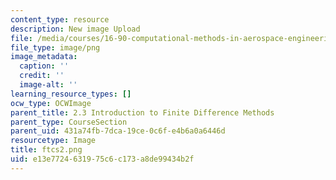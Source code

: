 ```yaml
---
content_type: resource
description: New image Upload
file: /media/courses/16-90-computational-methods-in-aerospace-engineering-spring-2014/e13e7724631975c6c173a8de99434b2f_ftcs2.png
file_type: image/png
image_metadata:
  caption: ''
  credit: ''
  image-alt: ''
learning_resource_types: []
ocw_type: OCWImage
parent_title: 2.3 Introduction to Finite Difference Methods
parent_type: CourseSection
parent_uid: 431a74fb-7dca-19ce-0c6f-e4b6a0a6446d
resourcetype: Image
title: ftcs2.png
uid: e13e7724-6319-75c6-c173-a8de99434b2f
---
```

